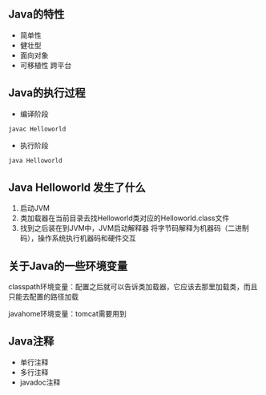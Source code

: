 ## Java的特性
- 简单性
- 健壮型
- 面向对象
- 可移植性 跨平台

## Java的执行过程
- 编译阶段
``` java
javac Helloworld
```

- 执行阶段
``` java
java Helloworld
```

## Java Helloworld 发生了什么
1. 启动JVM
2. 类加载器在当前目录去找Helloworld类对应的Helloworld.class文件
3. 找到之后装在到JVM中，JVM启动解释器 将字节码解释为机器码（二进制码），操作系统执行机器码和硬件交互

## 关于Java的一些环境变量
classpath环境变量：配置之后就可以告诉类加载器，它应该去那里加载类，而且只能去配置的路径加载

javahome环境变量：tomcat需要用到

## Java注释
- 单行注释
- 多行注释
- javadoc注释

